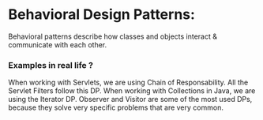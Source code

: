 # Behavioral Design Patterns:

Behavioral patterns describe how classes and objects interact & communicate with each other.

### Examples in real life ?

When working with Servlets, we are using Chain of Responsability. All the Servlet Filters follow this DP.
When working with Collections in Java, we are using the Iterator DP.
Observer and Visitor are some of the most used DPs, because they solve very specific problems that are very common.
